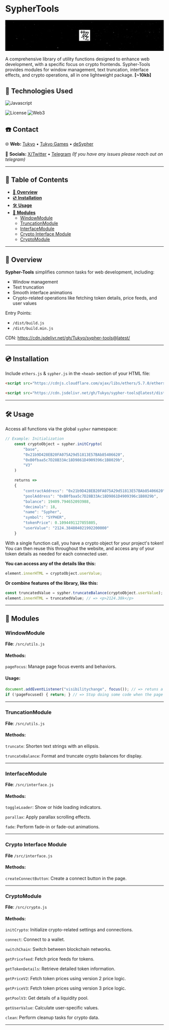 # SypherTools <!-- omit in toc -->
![Banner](https://raw.githubusercontent.com/Tukyo/sypherbot-public/refs/heads/main/assets/img/readme_banner.jpg)

A comprehensive library of utility functions designed to enhance web development, with a specific focus on crypto frontends. Sypher-Tools provides modules for window management, text truncation, interface effects, and crypto operations, all in one lightweight package. **[~10kb]**

## 💾 **Technologies Used** <!-- omit in toc -->
![Javascript](https://shields.io/badge/JavaScript-F7DF1E?logo=JavaScript&logoColor=000&style=flat-square)

![License](https://img.shields.io/badge/license-MIT-green) ![Web3](https://img.shields.io/badge/web3-ethers.js-teal)

## ☎️ **Contact** <!-- omit in toc -->
🌐 **Web:** [Tukyo](https://tukyowave.com/) • [Tukyo Games](https://tukyogames.com/) • [deSypher](https://desypher.net/)

📰 **Socials:** [X/Twitter](https://x.com/tukyowave/) • [Telegram](https/t.me/tukyogames) *(If you have any issues please reach out on telegram)*

---

## 📝 **Table of Contents** <!-- omit in toc -->

- [🔎 **Overview**](#-overview)
- [💿 **Installation**](#-installation)
- [🛠️ **Usage**](#️-usage)
- [📂 **Modules**](#-modules)
  - [WindowModule](#windowmodule)
  - [TruncationModule](#truncationmodule)
  - [InterfaceModule](#interfacemodule)
  - [Crypto Interface Module](#crypto-interface-module)
  - [CryptoModule](#cryptomodule)
---

## 🔎 **Overview**

**Sypher-Tools** simplifies common tasks for web development, including:

- Window management
- Text truncation
- Smooth interface animations
- Crypto-related operations like fetching token details, price feeds, and user values

Entry Points:
- `/dist/build.js`
- `/dist/build.min.js`
  
CDN:
https://cdn.jsdelivr.net/gh/Tukyo/sypher-tools@latest/

---

## 💿 **Installation**

Include `ethers.js` & `sypher.js` in the `<head>` section of your HTML file:
   ```html
   <script src="https://cdnjs.cloudflare.com/ajax/libs/ethers/5.7.0/ethers.umd.min.js"></script>
   ```
   ```html
   <script src="https://cdn.jsdelivr.net/gh/Tukyo/sypher-tools@latest/dist/build.min.js"></script>
   ```

---

## 🛠️ **Usage**

Access all functions via the global `sypher` namespace:

```javascript
// Example: Initialization
    const cryptoObject = sypher.initCrypto(
        "base",
        "0x21b9D428EB20FA075A29d51813E57BAb85406620",
        "0xB0fbaa5c7D28B33Ac18D9861D4909396c1B8029b",
        "V3"
    )
```
```javascript
    returns =>
    {
        "contractAddress": "0x21b9D428EB20FA075A29d51813E57BAb85406620",
        "poolAddress": "0xB0fbaa5c7D28B33Ac18D9861D4909396c1B8029b",
        "balance": 19409.794652093988,
        "decimals": 18,
        "name": "Sypher",
        "symbol": "SYPHER",
        "tokenPrice": 0.1094491127855805,
        "userValue": "2124.384804021992200000"
    }
```
With a single function call, you have a crypto object for your project's token! You can then reuse this throughout the website, and access any of your token details as needed for each connected user.

**You can access any of the details like this:**

```javascript
element.innerHTML = cryptoObject.userValue;
```

**Or combine features of the library, like this:**
```javascript
const truncatedValue = sypher.truncateBalance(cryptoObject.userValue);
element.innerHTML = truncatedValue; // => <p>2124.38k</p>
```

---

## 📂 **Modules**

### WindowModule
**File**: `/src/utils.js`

#### Methods: <!-- omit in toc -->
`pageFocus`: Manage page focus events and behaviors.

#### Usage: <!-- omit in toc -->
```javascript
document.addEventListener("visibilitychange", focus()); // => retuns a bool indicating page focus
if (!pageFocused) { return; } // => Stop doing some code when the page isn't focused
```

---

### TruncationModule
**File**: `/src/utils.js`

#### Methods: <!-- omit in toc -->
`truncate`: Shorten text strings with an ellipsis.

`truncateBalance`: Format and truncate crypto balances for display.

---

### InterfaceModule
**File**: `/src/interface.js`

#### Methods: <!-- omit in toc -->
`toggleLoader`: Show or hide loading indicators.

`parallax`: Apply parallax scrolling effects.

`fade`: Perform fade-in or fade-out animations.

---

### Crypto Interface Module
**File** `/src/interface.js`

#### Methods: <!-- omit in toc -->
`createConnectButton`: Create a connect button in the page.

---

### CryptoModule
**File**: `/src/crypto.js`

#### Methods: <!-- omit in toc -->
`initCrypto`: Initialize crypto-related settings and connections.

`connect`: Connect to a wallet.

`switchChain`: Switch between blockchain networks.

`getPricefeed`: Fetch price feeds for tokens.

`getTokenDetails`: Retrieve detailed token information.

`getPriceV2`: Fetch token prices using version 2 price logic.

`getPriceV3`: Fetch token prices using version 3 price logic.

`getPoolV3`: Get details of a liquidity pool.

`getUserValue`: Calculate user-specific values.

`clean`: Perform cleanup tasks for crypto data.

---